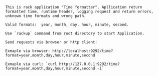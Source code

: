     This is rack application "Time formatter". Apllication return formatted time, runtime header, logging request and return errors, unknown time formats and wrong path. 

    Valid formats:  year, month, day, hour, minute, second.

    Use `rackup` command from root directory to start Application.

    Send requests via browser or http client:

    Exmaple via browser: http://localhost:9292/time?format=year,month,day,hour,minute,second

    Exmaple via curl: `curl http://127.0.0.1:9292/time?format=year,month,day,hour,minute,second -i`




